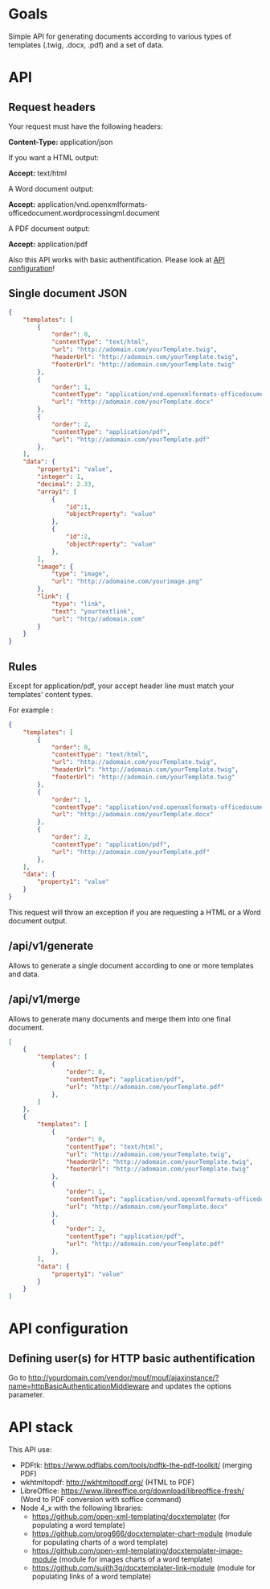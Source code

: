 # Goals

Simple API for generating documents according to various types of templates (.twig, .docx, .pdf) and a set of data.

# API

## Request headers

Your request must have the following headers:

**Content-Type:** application/json

If you want a HTML output:

**Accept:** text/html 

A Word document output:

**Accept:** application/vnd.openxmlformats-officedocument.wordprocessingml.document 

A PDF document output: 

**Accept:** application/pdf

Also this API works with basic authentification. Please look at [API configuration](#api-configuration)!

## Single document JSON

```json
{
    "templates": [
        {
            "order": 0,
            "contentType": "text/html",
            "url": "http://adomain.com/yourTemplate.twig",
            "headerUrl": "http://adomain.com/yourTemplate.twig",
            "footerUrl": "http://adomain.com/yourTemplate.twig"
        },
        {
            "order": 1,
            "contentType": "application/vnd.openxmlformats-officedocument.wordprocessingml.document",
            "url": "http://adomain.com/yourTemplate.docx"
        },
        {
            "order": 2,
            "contentType": "application/pdf",
            "url": "http://adomain.com/yourTemplate.pdf"
        },
    ],
    "data": {
        "property1": "value",
        "integer": 1,
        "decimal": 2.33,
        "array1": [
            {
                "id":1,
                "objectProperty": "value"
            },
            {
                "id":2,
                "objectProperty": "value"
            },
        ],
        "image": {
            "type": "image",
            "url": "http://adomaine.com/yourimage.png"
        },
        "link": {
            "type": "link",
            "text": "yourtextlink",
            "url": "http//adomain.com"
        }
    }
}
```

## Rules

Except for application/pdf, your accept header line must match your templates' content types.

For example :

```json
{
    "templates": [
        {
            "order": 0,
            "contentType": "text/html",
            "url": "http://adomain.com/yourTemplate.twig",
            "headerUrl": "http://adomain.com/yourTemplate.twig",
            "footerUrl": "http://adomain.com/yourTemplate.twig"
        },
        {
            "order": 1,
            "contentType": "application/vnd.openxmlformats-officedocument.wordprocessingml.document",
            "url": "http://adomain.com/yourTemplate.docx"
        },
        {
            "order": 2,
            "contentType": "application/pdf",
            "url": "http://adomain.com/yourTemplate.pdf"
        },
    ],
    "data": {
        "property1": "value"
    }
}
```

This request will throw an exception if you are requesting a HTML or a Word document output.

## /api/v1/generate

Allows to generate a single document according to one or more templates and data.

## /api/v1/merge

Allows to generate many documents and merge them into one final document.

```json
[
    {
        "templates": [
            {
                "order": 0,
                "contentType": "application/pdf",
                "url": "http://adomain.com/yourTemplate.pdf"
            },
        ]
    },
    {
        "templates": [
            {
                "order": 0,
                "contentType": "text/html",
                "url": "http://adomain.com/yourTemplate.twig",
                "headerUrl": "http://adomain.com/yourTemplate.twig",
                "footerUrl": "http://adomain.com/yourTemplate.twig"
            },
            {
                "order": 1,
                "contentType": "application/vnd.openxmlformats-officedocument.wordprocessingml.document",
                "url": "http://adomain.com/yourTemplate.docx"
            },
            {
                "order": 2,
                "contentType": "application/pdf",
                "url": "http://adomain.com/yourTemplate.pdf"
            },
        ],
        "data": {
            "property1": "value"
        }
    }
]
```

# API configuration

## Defining user(s) for HTTP basic authentification

Go to http://yourdomain.com/vendor/mouf/mouf/ajaxinstance/?name=httpBasicAuthenticationMiddleware and updates the options parameter.

# API stack

This API use:

* PDFtk: https://www.pdflabs.com/tools/pdftk-the-pdf-toolkit/ (merging PDF)
* wkhtmltopdf: http://wkhtmltopdf.org/ (HTML to PDF)
* LibreOffice: https://www.libreoffice.org/download/libreoffice-fresh/ (Word to PDF conversion with soffice command)
* Node 4_x with the following libraries:
    * https://github.com/open-xml-templating/docxtemplater (for populating a word template)
    * https://github.com/prog666/docxtemplater-chart-module (module for populating charts of a word template)
    * https://github.com/open-xml-templating/docxtemplater-image-module (module for images charts of a word template)
    * https://github.com/sujith3g/docxtemplater-link-module (module for populating links of a word template)